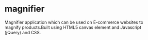 magnifier
=========

Magnifier application which can be used on E-commerce websites to magnify products.Built using HTML5 canvas element and Javascript (jQuery) and CSS.
